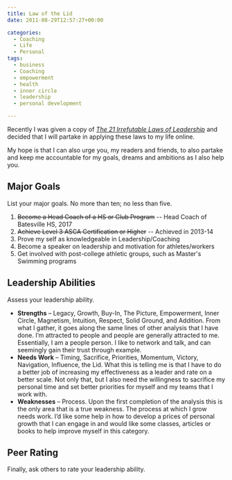 ```yaml
---
title: Law of the Lid
date: 2011-08-29T12:57:27+00:00

categories:
  - Coaching
  - Life
  - Personal
tags:
  - business
  - Coaching
  - empowerment
  - health
  - inner circle
  - leadership
  - personal development

---
```

Recently I was given a copy of _[The 21 Irrefutable Laws of Leadership](http://www.amazon.com/21-Irrefutable-Laws-Leadership-Follow/dp/0785274316)_ and decided that I will partake in applying these laws to my life online.

My hope is that I can also urge you, my readers and friends, to also partake and keep me accountable for my goals, dreams and ambitions as I also help you.

## Major Goals

List your major goals. No more than ten; no less than five.

  1. ~~Become a Head Coach of a HS or Club Program~~ -- Head Coach of Batesville HS, 2017
  2. ~~Achieve Level 3 ASCA Certification or Higher~~ -- Achieved in 2013-14
  3. Prove my self as knowledgeable in Leadership/Coaching
  4. Become a speaker on leadership and motivation for athletes/workers
  5. Get involved with post-college athletic groups, such as Master's Swimming programs

## Leadership Abilities

Assess your leadership ability.

  * **Strengths** &#8211; Legacy, Growth, Buy-In, The Picture, Empowerment, Inner Circle, Magnetism, Intuition, Respect, Solid Ground, and Addition. From what I gather, it goes along the same lines of other analysis that I have done. I&#8217;m attracted to people and people are generally attracted to me. Essentially, I am a people person. I like to network and talk, and can seemingly gain their trust through example.
  * **Needs Work** &#8211; Timing, Sacrifice, Priorities, Momentum, Victory, Navigation, Influence, the Lid. What this is telling me is that I have to do a better job of increasing my effectiveness as a leader and rate on a better scale. Not only that, but I also need the willingness to sacrifice my personal time and set better priorities for myself and my teams that I work with.
  * **Weaknesses** &#8211; Process. Upon the first completion of the analysis this is the only area that is a true weakness. The process at which I grow needs work. I&#8217;d like some help in how to develop a prices of personal growth that I can engage in and would like some classes, articles or books to help improve myself in this category.

## Peer Rating

Finally, ask others to rate your leadership ability.